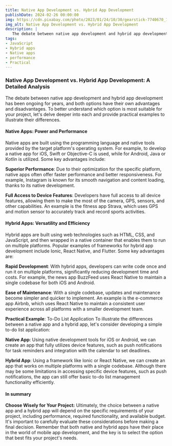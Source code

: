 ```yaml
---
title: Native App Development vs. Hybrid App Development
publishDate: 2024-02-26 00:00:00
img: https://cdn.pixabay.com/photo/2023/01/24/10/30/gearstick-7740670_1280.jpg
img_alt: Native App Development vs. Hybrid App Development
description: |
   The debate between native app development and hybrid app development has been ongoing for years, and both options have their own advantages and disadvantages. To better understand which option is most suitable for your project, let's delve deeper into each and provide practical examples to illustrate their differences.
tags:
- JavaScript
- Hybrid apps
- Native apps
- performance
- Practical
---
```


### Native App Development vs. Hybrid App Development: A Detailed Analysis

The debate between native app development and hybrid app development has been ongoing for years, and both options have their own advantages and disadvantages. To better understand which option is most suitable for your project, let's delve deeper into each and provide practical examples to illustrate their differences.

#### Native Apps: Power and Performance

Native apps are built using the programming language and native tools provided by the target platform's operating system. For example, to develop a native app for iOS, Swift or Objective-C is used, while for Android, Java or Kotlin is utilized. Some key advantages include:

**Superior Performance**: Due to their optimization for the specific platform, native apps often offer faster performance and better responsiveness. For example, Instagram is known for its smooth navigation and content loading, thanks to its native development.

**Full Access to Device Features**: Developers have full access to all device features, allowing them to make the most of the camera, GPS, sensors, and other capabilities. An example is the fitness app Strava, which uses GPS and motion sensor to accurately track and record sports activities.

#### Hybrid Apps: Versatility and Efficiency

Hybrid apps are built using web technologies such as HTML, CSS, and JavaScript, and then wrapped in a native container that enables them to run on multiple platforms. Popular examples of frameworks for hybrid app development include Ionic, React Native, and Flutter. Some key advantages are:

**Rapid Development**: With hybrid apps, developers can write code once and run it on multiple platforms, significantly reducing development time and costs. For example, the news app BuzzFeed uses React Native to maintain a single codebase for both iOS and Android.

**Ease of Maintenance**: With a single codebase, updates and maintenance become simpler and quicker to implement. An example is the e-commerce app Airbnb, which uses React Native to maintain a consistent user experience across all platforms with a smaller development team.

**Practical Example**: To-Do List Application
To illustrate the differences between a native app and a hybrid app, let's consider developing a simple to-do list application:

**Native App**: Using native development tools for iOS or Android, we can create an app that fully utilizes device features, such as push notifications for task reminders and integration with the calendar to set deadlines.

**Hybrid App**: Using a framework like Ionic or React Native, we can create an app that works on multiple platforms with a single codebase. Although there may be some limitations in accessing specific device features, such as push notifications, the app can still offer basic to-do list management functionality efficiently.

#### In summary

**Choose Wisely for Your Project:** Ultimately, the choice between a native app and a hybrid app will depend on the specific requirements of your project, including performance, required functionality, and available budget. It's important to carefully evaluate these considerations before making a final decision. Remember that both native and hybrid apps have their place in the world of mobile app development, and the key is to select the option that best fits your project's needs.
